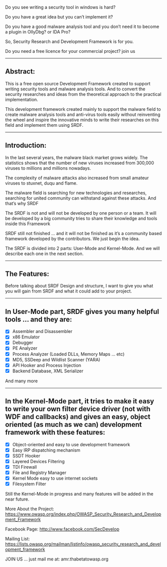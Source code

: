 Do you see writing a security tool in windows is hard?

Do you have a great idea but you can’t implement it?

Do you have a good malware analysis tool and you don’t need it to become a plugin in OllyDbg? or IDA Pro?

So, Security Research and Development Framework is for you.

Do you need a free licence for your commercial project? join us

--------------------
Abstract:
--------------------

This is a free open source Development Framework created to support writing security tools and malware analysis tools. And to convert the security researches and ideas from the theoretical approach to the practical implementation.

This development framework created mainly to support the malware field to create malware analysis tools and anti-virus tools easily without reinventing the wheel and inspire the innovative minds to write their researches on this field and implement them using SRDF.

--------------------
Introduction:
--------------------

In the last several years, the malware black market grows widely. The statistics shows that the number of new viruses increased from 300,000 viruses to millions and millions nowadays.

The complexity of malware attacks also increased from small amateur viruses to stuxnet, duqu and flame.

The malware field is searching for new technologies and researches, searching for united community can withstand against these attacks. And that’s why SRDF

The SRDF is not and will not be developed by one person or a team. It will be developed by a big community tries to share their knowledge and tools inside this Framework

SRDF still not finished … and it will not be finished as it’s a community based framework developed by the contributors. We just begin the idea.

The SRDF is divided into 2 parts: User-Mode and Kernel-Mode. And we will describe each one in the next section.

--------------------
The Features:
--------------------

Before talking about SRDF Design and structure, I want to give you what you will gain from SRDF and what it could add to your project.

--------------------------------------------------------------------
In User-Mode part, SRDF gives you many helpful tools … and they are:
--------------------------------------------------------------------

- [x] Assembler and Disassembler
- [x] x86 Emulator
- [x] Debugger
- [x] PE Analyzer
- [x] Process Analyzer (Loaded DLLs, Memory Maps … etc)
- [x] MD5, SSDeep and Wildlist Scanner (YARA)
- [x] API Hooker and Process Injection
- [x] Backend Database, XML Serializer

And many more

--------------------------------------------------------------------
In the Kernel-Mode part, it tries to make it easy to write your own filter device driver (not with WDF and callbacks) and gives an easy, object oriented (as much as we can) development framework with these features:
--------------------------------------------------------------------

- [x] Object-oriented and easy to use development framework
- [x] Easy IRP dispatching mechanism
- [x] SSDT Hooker
- [x] Layered Devices Filtering
- [x] TDI Firewall
- [x] File and Registry Manager
- [x] Kernel Mode easy to use internet sockets
- [x] Filesystem Filter

Still the Kernel-Mode in progress and many features will be added in the near future.

More About the Project: https://www.owasp.org/index.php/OWASP_Security_Research_and_Development_Framework

Facebook Page: http://www.facebook.com/SecDevelop

Mailing List: https://lists.owasp.org/mailman/listinfo/owasp_security_research_and_development_framework

JOIN US ... just mail me at: amr.thabetat<at>owasp.org

